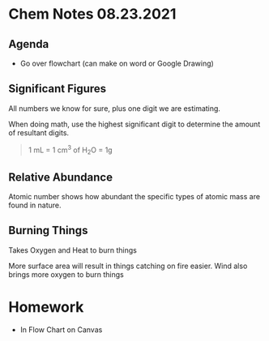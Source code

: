 # Chem Notes 08.23.2021

Agenda
------
- Go over flowchart (can make on word or Google Drawing)

Significant Figures
-------------------

All numbers we know for sure, plus one digit we are estimating.

When doing math, use the highest significant digit to determine the amount of resultant digits.

> 1 mL = 1 cm<sup>3</sup> of H<sub>2</sub>O = 1g

Relative Abundance
------------------

Atomic number shows how abundant the specific types of atomic mass are found in nature.

Burning Things
--------------

Takes Oxygen and Heat to burn things


More surface area will result in things catching on fire easier. Wind also brings more oxygen to burn things


Homework
========

- In Flow Chart on Canvas